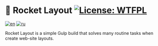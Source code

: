 # 🚀 Rocket Layout [![License: WTFPL](https://img.shields.io/badge/License-WTFPL-brightgreen.svg)](http://www.wtfpl.net/about/)
[![en](https://img.shields.io/badge/lang-en-red.svg)](https://github.com/Eneroice/rocket-layout/blob/master/README.md) [![ru](https://img.shields.io/badge/lang-ru-blue.svg)](https://github.com/Eneroice/rocket-layout/blob/master/README.ru.md)

Rocket Layout is a simple Gulp build that solves many routine tasks when create web-site layouts.

